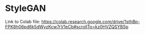 # StyleGAN

Link to Colab file: https://colab.research.google.com/drive/1sthBp-FPK8h06pd6k5dWyzKcw7rV1eCb#scrollTo=kz0HVZQSYBSp
